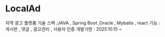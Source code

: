 # LocalAd
지역 광고 플랫폼
기술 스택 ;JAVA , Spring Boot ,Oracle  , Mybatis , react
기능 : 게시판 , 댓글 , 광고관리 , 사용자 인증
개발기한 : 2025.10.15 ~
